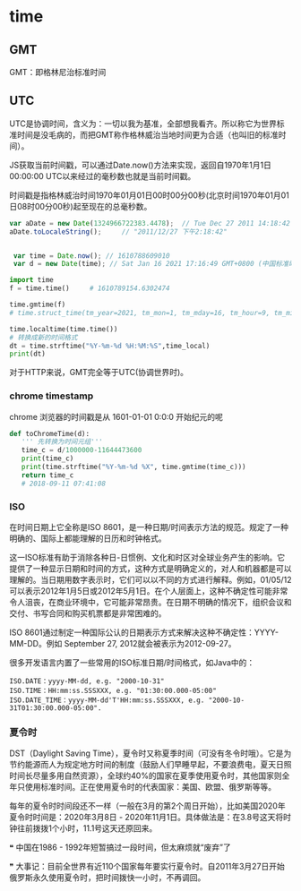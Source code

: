 # time

    

## GMT
GMT：即格林尼治标准时间

## UTC

UTC是协调时间，含义为：一切以我为基准，全部想我看齐。所以称它为世界标准时间是没毛病的，而把GMT称作格林威治当地时间更为合适（也叫旧的标准时间）。

JS获取当前时间戳，可以通过Date.now()方法来实现，返回自1970年1月1日00:00:00 UTC以来经过的毫秒数也就是当前时间戳。

时间戳是指格林威治时间1970年01月01日00时00分00秒(北京时间1970年01月01日08时00分00秒)起至现在的总毫秒数。


    
``` js
var aDate = new Date(1324966722383.4478);  // Tue Dec 27 2011 14:18:42 GMT+0800 (中国标准时间)
aDate.toLocaleString();     // "2011/12/27 下午2:18:42"


 var time = Date.now(); // 1610788609010
 var d = new Date(time); // Sat Jan 16 2021 17:16:49 GMT+0800 (中国标准时间) {}

```

``` python
import time 
f = time.time()     # 1610789154.6302474

time.gmtime(f)  
# time.struct_time(tm_year=2021, tm_mon=1, tm_mday=16, tm_hour=9, tm_min=26, tm_sec=36, tm_wday=5, tm_yday=16, tm_isdst=0)

time.localtime(time.time())  
# 转换成新的时间格式
dt = time.strftime("%Y-%m-%d %H:%M:%S",time_local)
print(dt)
```


对于HTTP来说，GMT完全等于UTC(协调世界时)。

### chrome timestamp


 chrome 浏览器的时间戳是从 1601-01-01 0:0:0 开始纪元的呢


 ``` python
def toChromeTime(d):
    ''' 先转换为时间元组'''
    time_c = d/1000000-11644473600
    print(time_c)
    print(time.strftime("%Y-%m-%d %X", time.gmtime(time_c)))
    return time_c
    # 2018-09-11 07:41:08

```

### ISO
在时间日期上它全称是ISO 8601，是一种日期/时间表示方法的规范。规定了一种明确的、国际上都能理解的日历和时钟格式。


这一ISO标准有助于消除各种日-日惯例、文化和时区对全球业务产生的影响。它提供了一种显示日期和时间的方式，这种方式是明确定义的，对人和机器都是可以理解的。当日期用数字表示时，它们可以以不同的方式进行解释。例如，01/05/12可以表示2012年1月5日或2012年5月1日。在个人层面上，这种不确定性可能非常令人沮丧，在商业环境中，它可能非常昂贵。在日期不明确的情况下，组织会议和交付、书写合同和购买机票都是非常困难的。

ISO 8601通过制定一种国际公认的日期表示方式来解决这种不确定性：YYYY-MM-DD。例如 September 27, 2012就会被表示为2012-09-27。

很多开发语言内置了一些常用的ISO标准日期/时间格式，如Java中的：
```
ISO.DATE：yyyy-MM-dd, e.g. "2000-10-31"
ISO.TIME：HH:mm:ss.SSSXXX, e.g. "01:30:00.000-05:00"
ISO.DATE_TIME：yyyy-MM-dd'T'HH:mm:ss.SSSXXX, e.g. "2000-10-31T01:30:00.000-05:00".
```

### 夏令时
DST（Daylight Saving Time），夏令时又称夏季时间（可没有冬令时哦）。它是为节约能源而人为规定地方时间的制度（鼓励人们早睡早起，不要浪费电，夏天日照时间长尽量多用自然资源），全球约40%的国家在夏季使用夏令时，其他国家则全年只使用标准时间。正在使用夏令时的代表国家：美国、欧盟、俄罗斯等等。

每年的夏令时时间段还不一样（一般在3月的第2个周日开始），比如美国2020年夏令时时间是：2020年3月8日 - 2020年11月1日。具体做法是：在3.8号这天将时钟往前拨拨1个小时，11.1号这天还原回来。

❝ 
中国在1986 - 1992年短暂搞过一段时间，但太麻烦就“废弃”了

❞
大事记：目前全世界有近110个国家每年要实行夏令时。自2011年3月27日开始俄罗斯永久使用夏令时，把时间拨快一小时，不再调回。